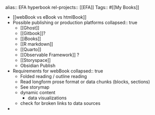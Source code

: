 alias:: EFA hyperbook
rel-projects:: [[EFA]]
Tags:: #[[My Books]]

- [[webBook vs eBook vs htmlBook]]
- Possible publishing or production platforms
  collapsed:: true
	- [[Ghost]]
	- [[Gitbook]]?
	- [[iBooks]]
	- [[R markdown]]
	- [[Quarto]]
	- [[Observable Framework]] ?
	- [[Storyspace]]
	- Obsidian Publish
- Requirements for webBook
  collapsed:: true
	- Folded reading / outline reading
	- Read longform prose format or data chunks (blocks, sections)
	- See storymap
	- dynamic content
		- data visualizations
	- check for broken links to data sources
-
